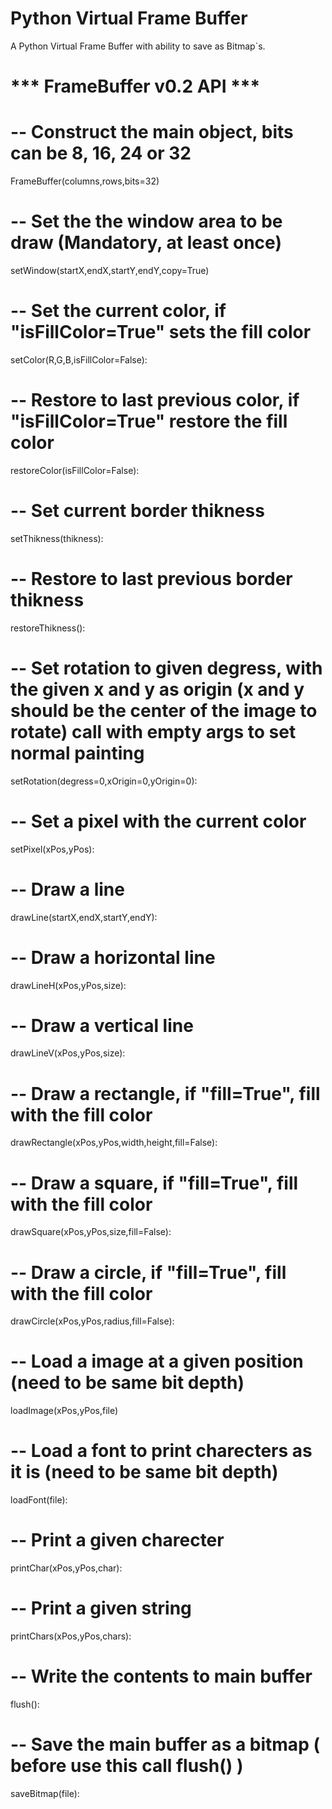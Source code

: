 # Python Virtual Frame Buffer

A Python Virtual Frame Buffer with ability to save as Bitmap`s.



# *** FrameBuffer v0.2 API ***

# -- Construct the main object, bits can be 8, 16, 24 or 32

FrameBuffer(columns,rows,bits=32)

# -- Set the the window area to be draw (Mandatory, at least once)

setWindow(startX,endX,startY,endY,copy=True)

# -- Set the current color, if "isFillColor=True" sets the fill color

setColor(R,G,B,isFillColor=False):

# -- Restore to last previous color, if "isFillColor=True" restore the fill color

restoreColor(isFillColor=False):

# -- Set current border thikness

setThikness(thikness):

# -- Restore to last previous border thikness

restoreThikness():

# -- Set rotation to given degress, with the given x and y as origin (x and y should be the center of the image to rotate) call with empty args to set normal painting

setRotation(degress=0,xOrigin=0,yOrigin=0):

# -- Set a pixel with the current color

setPixel(xPos,yPos):

# -- Draw a line

drawLine(startX,endX,startY,endY):

# -- Draw a horizontal line

drawLineH(xPos,yPos,size):

# -- Draw a vertical line

drawLineV(xPos,yPos,size):

# -- Draw a rectangle, if "fill=True", fill with the fill color

drawRectangle(xPos,yPos,width,height,fill=False):

# -- Draw a square, if "fill=True", fill with the fill color

drawSquare(xPos,yPos,size,fill=False):

# -- Draw a circle, if "fill=True", fill with the fill color

drawCircle(xPos,yPos,radius,fill=False):

# -- Load a image at a given position (need to be same bit depth)

loadImage(xPos,yPos,file)

# -- Load a font to print charecters as it is (need to be same bit depth)

loadFont(file):

# -- Print a given charecter

printChar(xPos,yPos,char):

# -- Print a given string 

printChars(xPos,yPos,chars):

# -- Write the contents to main buffer

flush():

# -- Save the main buffer as a bitmap ( before use this call flush() )

saveBitmap(file):
